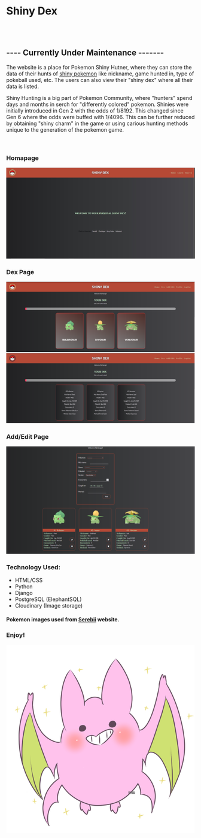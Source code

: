 # Shiny Dex
<br><br>

## ---- Currently Under Maintenance -------

The website is a place for Pokemon Shiny Hutner, where they can store the data of their hunts of [shiny pokemon](https://pokemondb.net/pokedex/shiny) like nickname, game hunted in, type of pokeball used, etc. The users can also view their "shiny dex" where all their data is listed.

Shiny Hunting is a big part of Pokemon Community, where "hunters" spend days and months in serch for "differently colored" pokemon. Shinies were initially introduced in Gen 2 with the odds of 1/8192. This changed since Gen 6 where the odds were buffed with 1/4096. This can be further reduced by obtaining "shiny charm" in the game or using carious hunting methods unique to the generation of the pokemon game.
<br><br><br>

### Homapage

![Homepage](./media/images/homepage.JPG )


### Dex Page
![Dexpage](./media/images/dex-front.PNG)
![Dexpage-Back](./media/images/dex-back.PNG)


### Add/Edit Page
![Add/Edit](./media/images/add.PNG)

### Technology Used:
- HTML/CSS
- Python
- Django
- PostgreSQL (ElephantSQL)
- Cloudinary (Image storage)


#### Pokemon images used from [Serebii](https://www.serebii.net/) website.

### Enjoy!

![Shiny crobat](./media/images/crobat.png)